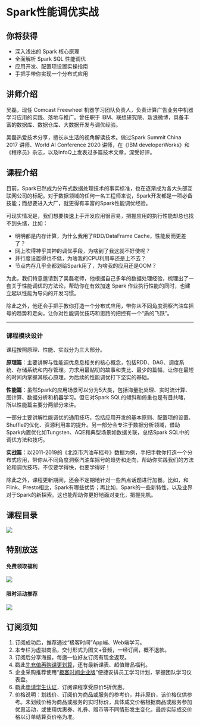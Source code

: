 # Spark性能调优实战

## 你将获得

*   深入浅出的 Spark 核心原理
*   全面解析 Spark SQL 性能调优
*   应用开发、配置项设置实操指南
*   手把手带你实现一个分布式应用

  

## 讲师介绍

吴磊，现任 Comcast Freewheel 机器学习团队负责人，负责计算广告业务中机器学习应用的实践、落地与推广。曾任职于 IBM、联想研究院、新浪微博，具备丰富的数据库、数据仓库、大数据开发与调优经验。

吴磊热爱技术分享，擅长从生活的视角解读技术。做过Spark Summit China 2017 讲师、World AI Conference 2020 讲师，在《IBM developerWorks》和《程序员》杂志，以及InfoQ上发表过多篇技术文章，深受好评。

  

## 课程介绍

目前，Spark已然成为分布式数据处理技术的事实标准，也在逐渐成为各大头部互联网公司的标配。对于数据领域的任何一名工程师来说，Spark开发都是一项必备技能；而想要进入大厂，就更得有丰富的Spark性能调优经验。

可现实情况是，我们想要快速上手开发应用很容易，把握应用的执行性能却总也找不到头绪，比如：

*   明明都是内存计算，为什么我用了RDD/DataFrame Cache，性能反而更差了？
*   网上吹得神乎其神的调优手段，为啥到了我这就不好使呢？
*   并行度设置得也不低，为啥我的CPU利用率还是上不去？
*   节点内存几乎全都划给Spark用了，为啥我的应用还是OOM？

为此，我们特意邀请到了吴磊老师，他根据自己多年的数据处理经验，梳理出了一套关于性能调优的方法论，帮助你在有效加速 Spark 作业执行性能的同时，也建立起以性能为导向的开发习惯。

除此之外，他还会手把手教你打造一个分布式应用，带你从不同角度洞察汽油车摇号的趋势和走向，让你对性能调优技巧和思路的把控有一个“质的飞跃”。

* * *

### **课程模块设计**

课程按照原理、性能、实战分为三大部分。

**原理篇**：主要讲解与性能调优息息相关的核心概念，包括RDD、DAG、调度系统、存储系统和内存管理。力求用最贴切的故事和类比、最少的篇幅，让你在最短的时间内掌握其核心原理，为后续的性能调优打下坚实的基础。

**性能篇**：虽然Spark的应用场景可以分为5大类，包括海量批处理、实时流计算、图计算、数据分析和机器学习。但它对Spark SQL的倾斜和倚重也是有目共睹，所以性能篇主要分两部分来讲。

一部分主要讲解性能调优的通用技巧，包括应用开发的基本原则、配置项的设置、Shuffle的优化、资源利用率的提升。另一部分会专注于数据分析领域，借助Spark内置优化如Tungsten、AQE和典型场景如数据关联，总结Spark SQL中的调优方法和技巧。

**实战篇**：以2011-2019的《北京市汽油车摇号》数据为例，手把手教你打造一个分布式应用，带你从不同角度洞察汽油车摇号的趋势和走向，帮助你实践我们的方法论和调优技巧，不仅要学得快，也要学得好！

除此之外，课程更新期间，还会不定期地针对一些热点话题进行加餐。比如，和Flink、Presto相比，Spark有哪些优势；再比如，Spark的一些新特性，以及业界对于Spark的新探索。这也能帮助你更好地面对变化，把握先机。

  

## 课程目录

![](https://static001.geekbang.org/resource/image/f9/f7/f9fc3d1cyy855100f0be324122dccef7.png)

  

## 特别放送

#### 免费领取福利

[![](https://static001.geekbang.org/resource/image/0c/04/0caf085f7c8a0cdda793d541722dcf04.jpg?wh=1029x315)](https://time.geekbang.org/article/374158)  
  

#### 限时活动推荐

[![](https://static001.geekbang.org/resource/image/67/a0/6720f5d50b4b38abbf867facdef728a0.png?wh=1035x360)](https://shop18793264.m.youzan.com/wscgoods/detail/2fmoej9krasag5p?dc_ps=2913145716543073286.200001)

  

## 订阅须知

1.  订阅成功后，推荐通过“极客时间”App端、Web端学习。
2.  本专栏为虚拟商品，交付形式为图文+音频，一经订阅，概不退款。
3.  订阅后分享海报，每邀一位好友订阅有现金返现。
4.  戳此[先充值再购课更划算](https://shop18793264.m.youzan.com/wscgoods/detail/2fmoej9krasag5p?scan=1&activity=none&from=kdt&qr=directgoods_1541158976&shopAutoEnter=1)，还有最新课表、超值赠品福利。
5.  企业采购推荐使用“[极客时间企业版](https://b.geekbang.org/?utm_source=geektime&utm_medium=columnintro&utm_campaign=newregister&gk_source=2021020901_gkcolumnintro_newregister)”便捷安排员工学习计划，掌握团队学习仪表盘。
6.  戳此[申请学生认证](https://promo.geekbang.org/activity/student-certificate?utm_source=geektime&utm_medium=caidanlan1)，订阅课程享受原价5折优惠。
7.  价格说明：划线价、订阅价为商品或服务的参考价，并非原价，该价格仅供参考。未划线价格为商品或服务的实时标价，具体成交价格根据商品或服务参加优惠活动，或使用优惠券、礼券、赠币等不同情形发生变化，最终实际成交价格以订单结算页价格为准。
